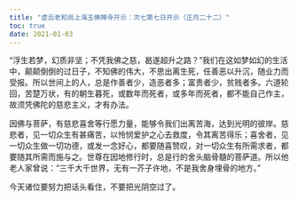 ```yaml
---
title: "虚云老和尚上海玉佛禅寺开示：次七第七日开示（正月二十二）"
toc: true
date: 2021-01-03
---
```



“浮生若梦，幻质非坚；不凭我佛之慈，曷遂超升之路？”我们在这如梦如幻的生活中，颠颠倒倒的过日子，不知佛的伟大，不思出离生死，任善恶以升沉，随业力而受报。所以世间上的人，总是作善者少，造恶者多；富贵者少，贫贱者多。六道轮回，苦楚万状，有的朝生暮死，或数年而死者，或多年而死者，都不能自己作主，故须凭佛陀的慈悲主义，才有办法。

因佛与菩萨，有慈悲喜舍等行愿力量，能够令我们出离苦海，达到光明的彼岸。慈悲者，见一切众生有甚痛苦，以怜悯爱护之心去救度，令其离苦得乐；喜舍者，见一切众生做一切功德，或发一念好心，都要随喜赞叹，对一切众生有所需求者，都要随其所需而施与之。世尊在因地修行时，总是行的舍头脑骨髓的菩萨道。所以他老人家曾说：“三千大千世界，无有一芥子许地，不是我舍身埋骨的地方。”

今天诸位要努力把话头看住，不要把光阴空过了。